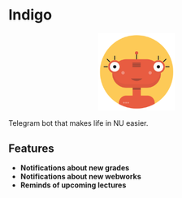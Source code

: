 # Indigo

<p align="center">
  <img src="resources/foreign_logo.png" alt="Telegram" width="150">
</p>

Telegram bot that makes life in NU easier. 

## Features

- **Notifications about new grades**
- **Notifications about new webworks**
- **Reminds of upcoming lectures**
